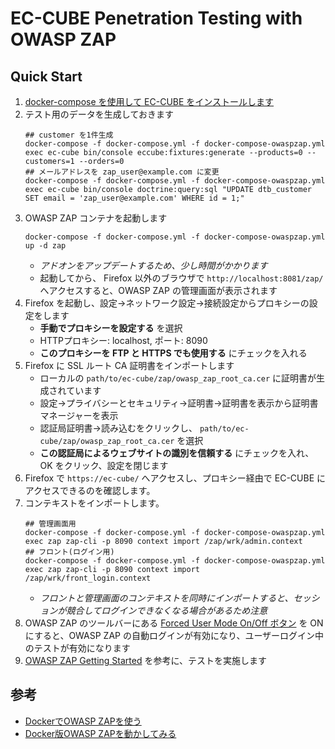 # EC-CUBE Penetration Testing with OWASP ZAP

## Quick Start

1. [docker-compose を使用して EC-CUBE をインストールします](https://doc4.ec-cube.net/quickstart_install#4docker-compose%E3%82%92%E4%BD%BF%E7%94%A8%E3%81%97%E3%81%A6%E3%82%A4%E3%83%B3%E3%82%B9%E3%83%88%E3%83%BC%E3%83%AB%E3%81%99%E3%82%8B)
1. テスト用のデータを生成しておきます
    ```shell
    ## customer を1件生成
    docker-compose -f docker-compose.yml -f docker-compose-owaspzap.yml exec ec-cube bin/console eccube:fixtures:generate --products=0 --customers=1 --orders=0
    ## メールアドレスを zap_user@example.com に変更
    docker-compose -f docker-compose.yml -f docker-compose-owaspzap.yml exec ec-cube bin/console doctrine:query:sql "UPDATE dtb_customer SET email = 'zap_user@example.com' WHERE id = 1;"
    ```
1. OWASP ZAP コンテナを起動します
    ```shell
    docker-compose -f docker-compose.yml -f docker-compose-owaspzap.yml up -d zap
    ```
    - *アドオンをアップデートするため、少し時間がかかります*
    - 起動してから、 Firefox 以外のブラウザで `http://localhost:8081/zap/` へアクセスすると、OWASP ZAP の管理画面が表示されます
1. Firefox を起動し、設定→ネットワーク設定→接続設定からプロキシーの設定をします
   - **手動でプロキシーを設定する** を選択
   - HTTPプロキシー: localhost, ポート: 8090
   - **このプロキシーを FTP と HTTPS でも使用する** にチェックを入れる
1. Firefox に SSL ルート CA 証明書をインポートします
   - ローカルの `path/to/ec-cube/zap/owasp_zap_root_ca.cer` に証明書が生成されています
   - 設定→プライバシーとセキュリティ→証明書→証明書を表示から証明書マネージャーを表示
   - 認証局証明書→読み込むをクリックし、 `path/to/ec-cube/zap/owasp_zap_root_ca.cer` を選択
   - **この認証局によるウェブサイトの識別を信頼する** にチェックを入れ、 OK をクリック、設定を閉じます
1. Firefox で `https://ec-cube/` へアクセスし、プロキシー経由で EC-CUBE にアクセスできるのを確認します。
1. コンテキストをインポートします。
    ```shell
    ## 管理画面用
    docker-compose -f docker-compose.yml -f docker-compose-owaspzap.yml exec zap zap-cli -p 8090 context import /zap/wrk/admin.context
    ## フロント(ログイン用)
    docker-compose -f docker-compose.yml -f docker-compose-owaspzap.yml exec zap zap-cli -p 8090 context import /zap/wrk/front_login.context
    ```
   - *フロントと管理画面のコンテキストを同時にインポートすると、セッションが競合してログインできなくなる場合があるため注意*
1. OWASP ZAP のツールバーにある [Forced User Mode On/Off ボタン](https://www.zaproxy.org/docs/desktop/ui/tltoolbar/#--forced-user-mode-on--off) を ON にすると、OWASP ZAP の自動ログインが有効になり、ユーザーログイン中のテストが有効になります
1. [OWASP ZAP Getting Started](https://www.zaproxy.org/getting-started/) を参考に、テストを実施します

## 参考

- [DockerでOWASP ZAPを使う](https://pc.atsuhiro-me.net/entry/2019/08/19/011324)
- [Docker版OWASP ZAPを動かしてみる](https://qiita.com/koujimatsuda11/items/83558cd62c20141ebdda)

